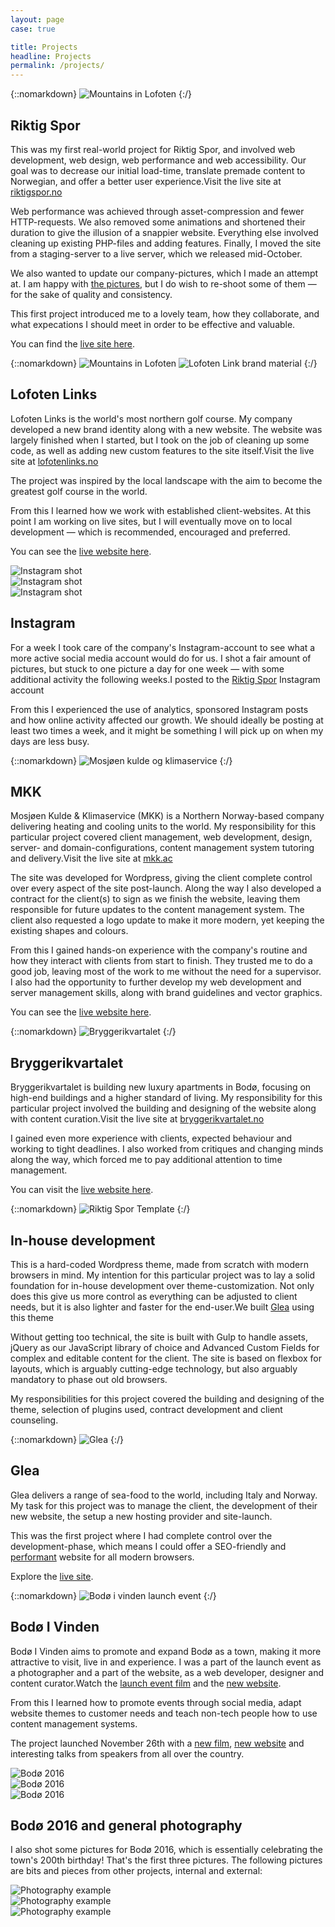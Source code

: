 ```yaml
---
layout: page
case: true

title: Projects
headline: Projects
permalink: /projects/
---
```


{::nomarkdown}
<img src="../img/riktigspor/riktigspor1.jpg" alt="Mountains in Lofoten" class="fade wait">
{:/}

<div class="div"></div>

## Riktig Spor

<p class="pull">This was my first real-world project for Riktig Spor, and involved web development, web design, web performance and web accessibility. Our goal was to decrease our initial load-time, translate premade content to Norwegian, and offer a better user experience.<span>Visit the live site at <a href="http://riktigspor.no" target="_blank">riktigspor.no</a></span></p>

Web performance was achieved through asset-compression and fewer HTTP-requests. We also removed some animations and shortened their duration to give the illusion of a snappier website. Everything else involved cleaning up existing PHP-files and adding features. Finally, I moved the site from a staging-server to a live server, which we released mid-October.

We also wanted to update our company-pictures, which I made an attempt at. I am happy with <a href="http://riktigspor.no/om-oss/" target="_blank">the pictures</a>, but I do wish to re-shoot some of them &mdash; for the sake of quality and consistency.

This first project introduced me to a lovely team, how they collaborate, and what expecations I should meet in order to be effective and valuable.

You can find the <a href="http://riktigspor.no" target="_blank">live site here</a>.

<div class="div"></div>

{::nomarkdown}
<img src="../img/riktigspor/lofoten2.jpg" alt="Mountains in Lofoten">
<img src="../img/riktigspor/lofoten1.jpg" alt="Lofoten Link brand material">
{:/}

<div class="div"></div>

## Lofoten Links

<p class="pull">Lofoten Links is the world's most northern golf course. My company developed a new brand identity along with a new website. The website was largely finished when I started, but I took on the job of cleaning up some code, as well as adding new custom features to the site itself.<span>Visit the live site at <a href="http://lofotenlinks.no" target="_blank">lofotenlinks.no</a></span></p>

The project was inspired by the local landscape with the aim to become the greatest golf course in the world.

From this I learned how we work with established client-websites. At this point I am working on live sites, but I will eventually move on to local development &mdash; which is recommended, encouraged and preferred.

You can see the <a href="http://lofotenlinks.no/" target="_blank">live website here</a>.

<div class="div"></div>

<div class="grid">
	<div class="col-100">
		<img src="../img/riktigspor/inst6.jpg" alt="Instagram shot">
	</div>
	<div class="col-100">
		<img src="../img/riktigspor/inst5.jpg" alt="Instagram shot">
	</div>
	<div class="col-100 full-width">
		<img src="../img/riktigspor/inst7.jpg" alt="Instagram shot">
	</div>
</div>

<div class="div"></div>

## Instagram

<p class="pull">For a week I took care of the company's Instagram-account to see what a more active social media account would do for us. I shot a fair amount of pictures, but stuck to one picture a day for one week &mdash; with some additional activity the following weeks.<span>I posted to the <a href="http://riktigspor.no/" target="_blank">Riktig Spor</a> Instagram account</span></p>

From this I experienced the use of analytics, sponsored Instagram posts and how online activity affected our growth. We should ideally be posting at least two times a week, and it might be something I will pick up on when my days are less busy.

<div class="div"></div>

{::nomarkdown}
<img src="../img/riktigspor/mkk.jpg" alt="Mosjøen kulde og klimaservice">
{:/}

<div class="div"></div>

## MKK

<p class="pull">Mosjøen Kulde &amp; Klimaservice (MKK) is a Northern Norway-based company delivering heating and cooling units to the world. My responsibility for this particular project covered client management, web development, design, server- and domain-configurations, content management system tutoring and delivery.<span>Visit the live site at <a href="http://mkk.ac" target="_blank">mkk.ac</a></span></p>

The site was developed for Wordpress, giving the client complete control over every aspect of the site post-launch. Along the way I also developed a contract for the client(s) to sign as we finish the website, leaving them responsible for future updates to the content management system. The client also requested a logo update to make it more modern, yet keeping the existing shapes and colours.

From this I gained hands-on experience with the company's routine and how they interact with clients from start to finish. They trusted me to do a good job, leaving most of the work to me without the need for a supervisor. I also had the opportunity to further develop my web development and server management skills, along with brand guidelines and vector graphics.

You can see the <a href="http://mkk.acc/" target="_blank">live website here</a>.

<div class="div"></div>

{::nomarkdown}
<img src="../img/riktigspor/bryggeri.jpg" alt="Bryggerikvartalet">
{:/}

<div class="div"></div>

## Bryggerikvartalet

<p class="pull">Bryggerikvartalet is building new luxury apartments in Bodø, focusing on high-end buildings and a higher standard of living. My responsibility for this particular project involved the building and designing of the website along with content curation.<span>Visit the live site at <a href="http://bryggerikvartalet.no" target="_blank">bryggerikvartalet.no</a></span></p>

I gained even more experience with clients, expected behaviour and working to tight deadlines. I also worked from critiques and changing minds along the way, which forced me to pay additional attention to time management.

You can visit the <a href="http://bryggerikvartalet.no/" target="_blank">live website here</a>.

<div class="div"></div>

{::nomarkdown}
<img src="../img/riktigspor/wp.jpg" alt="Riktig Spor Template">
{:/}

<div class="div"></div>

## In-house development

<p class="pull">This is a hard-coded Wordpress theme, made from scratch with modern browsers in mind. My intention for this particular project was to lay a solid foundation for in-house development over theme-customization. Not only does this give us more control as everything can be adjusted to client needs, but it is also lighter and faster for the end-user.<span>We built <a href="http://glea.no" target="_blank">Glea</a> using this theme</span></p>

Without getting too technical, the site is built with Gulp to handle assets, jQuery as our JavaScript library of choice and Advanced Custom Fields for complex and editable content for the client. The site is based on flexbox for layouts, which is arguably cutting-edge technology, but also arguably mandatory to phase out old browsers.

My responsibilities for this project covered the building and designing of the theme, selection of plugins used, contract development and client counseling.

<div class="div"></div>

{::nomarkdown}
<img src="../img/riktigspor/glea.png" alt="Glea">
{:/}

<div class="div"></div>

## Glea

Glea delivers a range of sea-food to the world, including Italy and Norway. My task for this project was to manage the client, the development of their new website, the setup a new hosting provider and site-launch.

This was the first project where I had complete control over the development-phase, which means I could offer a SEO-friendly and <a href="http://www.webpagetest.org/result/151118_H0_NF5/" target="_blank">performant</a> website for all modern browsers.

Explore the <a href="http://glea.no" target="_blank">live site</a>.

<div class="div"></div>

{::nomarkdown}
<img src="../img/riktigspor/view.jpg" alt="Bodø i vinden launch event">
{:/}

<div class="div"></div>

## Bodø I Vinden

<p class="pull">Bodø I Vinden aims to promote and expand Bodø as a town, making it more attractive to visit, live in and experience. I was a part of the launch event as a photographer and a part of the website, as a web developer, designer and content curator.<span>Watch the <a href="https://www.youtube.com/watch?v=cARSXMCZ9Z8" target="_blank">launch event film</a> and the <a href="http://www.bodo.no/" target="_blank">new website</a>.</span></p>

From this I learned how to promote events through social media, adapt website themes to customer needs and teach non-tech people how to use content management systems.

The project launched November 26th with a <a href="https://www.youtube.com/watch?v=cARSXMCZ9Z8" target="_blank">new film</a>, <a href="http://www.bodo.no/" target="_blank">new website</a> and interesting talks from speakers from all over the country.

<!-- {::nomarkdown}
<img src="../img/riktigspor/bodohavn.jpg" alt="Bryggerikvartalet">
{:/}

<div class="div"></div>

## Bodø Havn

Bodø Havn (Bodø Port) is our local port, and they are currently working on a new website. This is a rather large project with a fair amount of complex features.

The building of the site is being outsourced and my role for this project primarily covers business advice and technical advice – explaining the complexity or simplicity of features requested.

The site may or may not be live as you are reading this. -->

<div class="div"></div>

<div class="grid">
	<div class="col-100">
		<img src="../img/riktigspor/bodo2.jpg" alt="Bodø 2016">
	</div>
	<div class="col-100">
		<img src="../img/riktigspor/bodo3.jpg" alt="Bodø 2016">
	</div>
	<div class="col-100 full-width">
		<img src="../img/riktigspor/bodo1.jpg" alt="Bodø 2016">
	</div>
</div>

<div class="div"></div>

## Bodø 2016 and general photography

I also shot some pictures for Bodø 2016, which is essentially celebrating the town's 200th birthday! That's the first three pictures. The following pictures are bits and pieces from other projects, internal and external:

<div class="div"></div>

<div class="grid">
	<div class="col-100">
		<img src="../img/riktigspor/ph1.jpg" alt="Photography example">
	</div>
	<div class="col-100">
		<img src="../img/riktigspor/ph3.jpg" alt="Photography example">
	</div>
	<div class="col-100 full-width">
		<img src="../img/riktigspor/ph5.jpg" alt="Photography example">
	</div>
	<div class="col-100 full-width"></div>
</div>

<div class="div"></div>